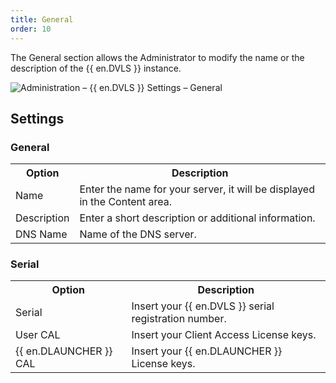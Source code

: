 ```yaml
---
title: General
order: 10
---
```

The General section allows the Administrator to modify the name or the description of the {{ en.DVLS }} instance. 

![Administration – {{ en.DVLS }} Settings – General](https://webdevolutions.azureedge.net/docs/en/server/ServerOp8041.png)

## Settings 
### General 
<table>
	<tr>
		<th>
Option 
		</th>
		<th>
Description 
		</th>
	</tr>
	<tr>
		<td>
Name 
		</td>
		<td>
Enter the name for your server, it will be displayed in the Content area. 
		</td>
	</tr>
	<tr>
		<td>
Description 
		</td>
		<td>
Enter a short description or additional information. 
		</td>
	</tr>
	<tr>
		<td>
DNS Name 
		</td>
		<td>
Name of the DNS server. 
		</td>
	</tr>
</table>

### Serial 

<table>
	<tr>
		<th>
Option 
		</th>
		<th>
Description 
		</th>
	</tr>
	<tr>
		<td>
Serial 
		</td>
		<td>
Insert your {{ en.DVLS }} serial registration number. 
		</td>
	</tr>
	<tr>
		<td>
User CAL 
		</td>
		<td>
Insert your Client Access License keys. 
		</td>
	</tr>
	<tr>
		<td>
{{ en.DLAUNCHER }} CAL 
		</td>
		<td>
Insert your {{ en.DLAUNCHER }} License keys. 
		</td>
	</tr>
</table>



